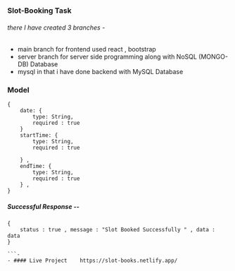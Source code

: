 

### Slot-Booking Task 

###### there I have created 3 branches -

- main branch   for frontend used react , bootstrap 
- server branch for server side programming along with NoSQL (MONGO-DB) Database 
- mysql in that i have done backend with MySQL Database 

### Model 

```
{
    date: {
        type: String, 
        required : true
    } 
    startTime: {
        type: String, 
        required : true
        
    } ,
    endTime: {
        type: String, 
        required : true
    } ,
}
```


##### Successful  Response -- 

```
{
    status : true , message : "Slot Booked Successfully " , data : data
}

```-
- #### Live Project    https://slot-books.netlify.app/


